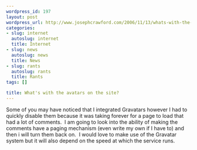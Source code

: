 ```yaml
--- 
wordpress_id: 197
layout: post
wordpress_url: http://www.josephcrawford.com/2006/11/13/whats-with-the-avatars-on-the-site/
categories: 
- slug: internet
  autoslug: internet
  title: Internet
- slug: news
  autoslug: news
  title: News
- slug: rants
  autoslug: rants
  title: Rants
tags: []

title: What's with the avatars on the site?
---
```


Some of you may have noticed that I integrated Gravatars however I had to quickly disable them because it was taking forever for a page to load that had a lot of comments.  I am going to look into the ability of making the comments have a paging mechanism (even write my own if I have to) and then i will turn them back on.  I would love to make use of the Gravatar system but it will also depend on the speed at which the service runs. 
